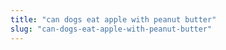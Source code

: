 ```yaml
---
title: "can dogs eat apple with peanut butter"
slug: "can-dogs-eat-apple-with-peanut-butter"
---
```


